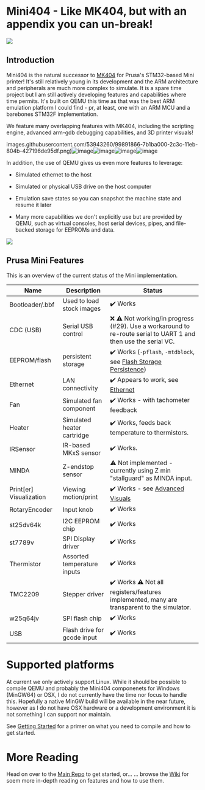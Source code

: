# Mini404 - Like MK404, but with an appendix you can un-break!

![](https://raw.githubusercontent.com/wiki/vintagepc/MINI404/images/Line.png)

## Introduction

Mini404 is the natural successor to [MK404](https://vintagepc.github.io/MK404/) for Prusa's STM32-based Mini printer! It's still relatively young in its development and the ARM architecture and peripherals are much more complex to simulate. It is a spare time project but I am still actively developing features and capabilities where time permits. It's built on QEMU this time as that was the best ARM emulation platform I could find - pr, at least, one with an ARM MCU and a barebones STM32F implementation.

We feature many overlapping features with MK404, including the scripting engine, advanced arm-gdb debugging capabilities, and 3D printer visuals!

images.githubusercontent.com/53943260/99891866-7b1ba000-2c3c-11eb-804b-427196de95df.png)![image](https://user-images.githubusercontent.com/53943260/99891868-8242ae00-2c3c-11eb-91fd-7bab7657e3ee.png)![image](https://user-images.githubusercontent.com/53943260/101267602-70770580-3728-11eb-97f5-f6258eec8e11.png)![image](https://user-images.githubusercontent.com/53943260/101993374-12967080-3c88-11eb-915a-82a25005cbed.png)![image](https://user-images.githubusercontent.com/53943260/104094225-76975f00-525d-11eb-8bba-1d2388fc085d.png)

In addition, the use of QEMU gives us even more features to leverage:

- Simulated ethernet to the host

- Simulated or physical USB drive on the host computer

- Emulation save states so you can snapshot the machine state and resume it later

- Many more capabilities we don't explicitly use but are provided by QEMU, such as virtual consoles, host serial devices, pipes, and file-backed storage for EEPROMs and data. 

![](https://raw.githubusercontent.com/wiki/vintagepc/MINI404/images/3D_model.png)

## Prusa Mini Features 

This is an overview of the current status of the Mini implementation. 

Name|Description|Status 
----|-----------|------
Bootloader/.bbf| Used to load stock images | ✔️ Works
CDC (USB) | Serial USB control | ❌ ⚠ Not working/in progress (#29). Use a workaround to re-route serial to UART 1 and then use the serial VC. 
EEPROM/flash | persistent storage|  ✔️ Works (`-pflash`, `-mtdblock`, see [Flash Storage Persistence](/vintagepc/MINI404/wiki/Flash-Storage-Persistence))
Ethernet | LAN connectivity | ✔️ Appears to work, see [Ethernet](/vintagepc/MINI404/wiki/Ethernet)
Fan| Simulated fan component |✔️ Works - with tachometer feedback
Heater| Simulated heater cartridge | ✔️ Works, feeds back temperature to thermistors.
IRSensor| IR-based MKxS sensor | ✔️ Works.
MINDA| Z-endstop sensor |  ⚠ Not implemented - currently using Z min "stallguard" as MINDA input.
Print[er] Visualization |Viewing motion/print| ✔️ Works - see [Advanced Visuals](/vintagepc/MINI404/wiki/Advanced-Visuals)
RotaryEncoder| Input knob | ✔️ Works
st25dv64k| I2C EEPROM chip | ✔️ Works 
st7789v | SPI Display driver | ✔️ Works 
Thermistor| Assorted temperature inputs | ✔️ Works 
TMC2209| Stepper driver | ✔️ Works ⚠ Not all registers/features implemented, many are transparent to the simulator.
w25q64jv| SPI flash chip | ✔️ Works 
USB | Flash drive for gcode input | ✔️ Works 

# Supported platforms

At current we only actively support Linux. While it should be possible to compile QEMU and probably the Mini404 componenets for Windows (MinGW64) or OSX, I do not currently have the time nor focus to handle this. Hopefully a native MinGW build will be available in the near future, however as I do not have OSX hardware or a development environment it is not something I can support nor maintain. 

See [Getting Started](https://github.com/vintagepc/MINI404/wiki/Getting-Started) for a primer on what you need to compile and how to get started. 

# More Reading

Head on over to the [Main Repo](https://github.com/vintagepc/MINI404/tree/MINI404) to get started, or...
... browse the [Wiki](https://github.com/vintagepc/MINI404/wiki) for soem more in-depth reading on features and how to use them. 

